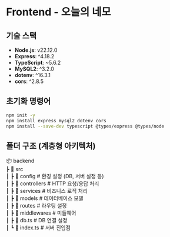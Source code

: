 # Frontend - 오늘의 네모

## 기술 스택

- **Node.js**: v22.12.0
- **Express**: ^4.18.2
- **TypeScript**: ~5.6.2
- **MySQL2**: ^3.2.0
- **dotenv**: ^16.3.1
- **cors**: ^2.8.5

## 초기화 명령어

```bash
npm init -y
npm install express mysql2 dotenv cors
npm install --save-dev typescript @types/express @types/node
```

## 폴더 구조 (계층형 아키텍처)

📦 backend  
┣ 📂 src  
┃ ┣ 📂 config # 환경 설정 (DB, 서버 설정 등)  
┃ ┣ 📂 controllers # HTTP 요청/응답 처리  
┃ ┣ 📂 services # 비즈니스 로직 처리  
┃ ┣ 📂 models # 데이터베이스 모델  
┃ ┣ 📂 routes # 라우팅 설정  
┃ ┣ 📂 middlewares # 미들웨어  
┃ ┣ 📜 db.ts # DB 연결 설정  
┃ ┗ 📜 index.ts # 서버 진입점
